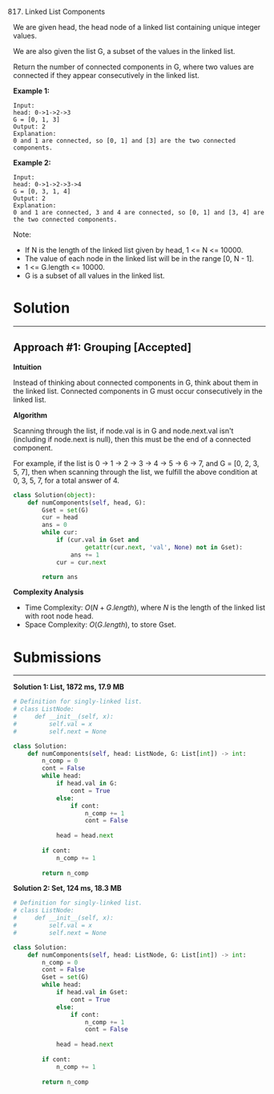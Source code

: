 817. Linked List Components

We are given head, the head node of a linked list containing unique integer values.

We are also given the list G, a subset of the values in the linked list.

Return the number of connected components in G, where two values are connected if they appear consecutively in the linked list.

**Example 1:**
```
Input: 
head: 0->1->2->3
G = [0, 1, 3]
Output: 2
Explanation: 
0 and 1 are connected, so [0, 1] and [3] are the two connected components.
```

**Example 2:**
```
Input: 
head: 0->1->2->3->4
G = [0, 3, 1, 4]
Output: 2
Explanation: 
0 and 1 are connected, 3 and 4 are connected, so [0, 1] and [3, 4] are the two connected components.
```

Note:

* If N is the length of the linked list given by head, 1 <= N <= 10000.
* The value of each node in the linked list will be in the range [0, N - 1].
* 1 <= G.length <= 10000.
* G is a subset of all values in the linked list.

# Solution
---
## Approach #1: Grouping [Accepted]

**Intuition**

Instead of thinking about connected components in G, think about them in the linked list. Connected components in G must occur consecutively in the linked list.

**Algorithm**

Scanning through the list, if node.val is in G and node.next.val isn't (including if node.next is null), then this must be the end of a connected component.

For example, if the list is 0 -> 1 -> 2 -> 3 -> 4 -> 5 -> 6 -> 7, and G = [0, 2, 3, 5, 7], then when scanning through the list, we fulfill the above condition at 0, 3, 5, 7, for a total answer of 4.

```python
class Solution(object):
    def numComponents(self, head, G):
        Gset = set(G)
        cur = head
        ans = 0
        while cur:
            if (cur.val in Gset and
                    getattr(cur.next, 'val', None) not in Gset):
                ans += 1
            cur = cur.next

        return ans
```

**Complexity Analysis**

* Time Complexity: $O(N + G.length)$, where $N$ is the length of the linked list with root node head.
* Space Complexity: $O(G.length)$, to store Gset.

# Submissions
---
**Solution 1: List, 1872 ms, 17.9 MB**
```python
# Definition for singly-linked list.
# class ListNode:
#     def __init__(self, x):
#         self.val = x
#         self.next = None

class Solution:
    def numComponents(self, head: ListNode, G: List[int]) -> int:
        n_comp = 0
        cont = False
        while head:
            if head.val in G:
                cont = True
            else:
                if cont:
                    n_comp += 1
                    cont = False
            
            head = head.next
            
        if cont:
            n_comp += 1
        
        return n_comp
```

**Solution 2: Set, 124 ms, 18.3 MB**
```python
# Definition for singly-linked list.
# class ListNode:
#     def __init__(self, x):
#         self.val = x
#         self.next = None

class Solution:
    def numComponents(self, head: ListNode, G: List[int]) -> int:
        n_comp = 0
        cont = False
        Gset = set(G)
        while head:
            if head.val in Gset:
                cont = True
            else:
                if cont:
                    n_comp += 1
                    cont = False
            
            head = head.next
            
        if cont:
            n_comp += 1
        
        return n_comp
```